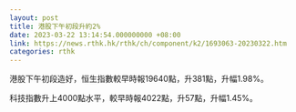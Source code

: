 ```yaml
---
layout: post
title: 港股下午初段升約2%
date: 2023-03-22 13:14:54.000000000 +08:00
link: https://news.rthk.hk/rthk/ch/component/k2/1693063-20230322.htm
categories: rthk
---
```


港股下午初段造好，恒生指數較早時報19640點，升381點，升幅1.98%。

科技指數升上4000點水平，較早時報4022點，升57點，升幅1.45%。
